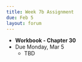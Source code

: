 ```yaml
---
title: Week 7b Assignment
due: Feb 5
layout: forum
---
```


- **Workbook - Chapter 30**
- Due Monday, Mar 5
    - TBD